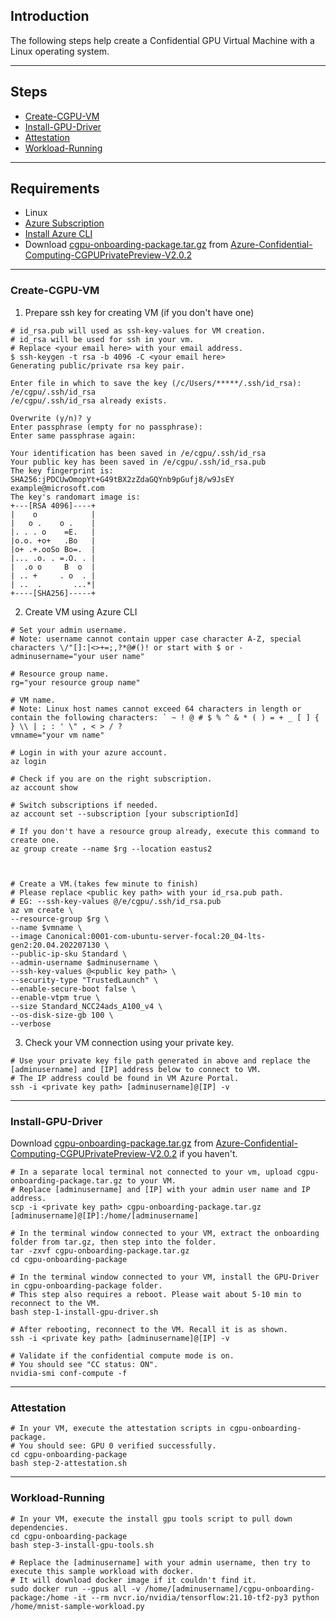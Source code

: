 ## Introduction

The following steps help create a Confidential GPU Virtual Machine with a Linux operating system.

-----------------------------------------------

## Steps

- [Create-CGPU-VM](#Create-CGPU-VM)
- [Install-GPU-Driver](#Install-GPU-Driver)
- [Attestation](#Attestation)
- [Workload-Running](#Workload-Running)

------------------------------------------------

## Requirements

- Linux
- [Azure Subscription](https://docs.microsoft.com/en-us/azure/cost-management-billing/manage/create-subscription)
- [Install Azure CLI](https://docs.microsoft.com/en-us/cli/azure/install-azure-cli)
- Download [cgpu-onboarding-package.tar.gz](https://github.com/Azure-Confidential-Computing/PrivatePreview/releases/download/V2.0.2/cgpu-onboarding-package.tar.gz) from [Azure-Confidential-Computing-CGPUPrivatePreview-V2.0.2](https://github.com/Azure-Confidential-Computing/PrivatePreview/releases/tag/V2.0.2)

----------------------------------------------------

### Create-CGPU-VM

1. Prepare ssh key for creating VM (if you don't have one)

```
# id_rsa.pub will used as ssh-key-values for VM creation.
# id_rsa will be used for ssh in your vm.
# Replace <your email here> with your email address.
$ ssh-keygen -t rsa -b 4096 -C <your email here>
Generating public/private rsa key pair.

Enter file in which to save the key (/c/Users/*****/.ssh/id_rsa): /e/cgpu/.ssh/id_rsa
/e/cgpu/.ssh/id_rsa already exists.

Overwrite (y/n)? y
Enter passphrase (empty for no passphrase):
Enter same passphrase again:

Your identification has been saved in /e/cgpu/.ssh/id_rsa
Your public key has been saved in /e/cgpu/.ssh/id_rsa.pub
The key fingerprint is:
SHA256:jPDCUwOmopYt+G49tBX2zZdaGQYnb9pGufj8/w9JsEY example@microsoft.com
The key's randomart image is:
+---[RSA 4096]----+
|    o            |
|   o .    o .    |
|. . . o    =E.   |
|o.o. +o+   .Bo   |
|o+ .+.ooSo Bo=.  |
|... .o. . =.O. . |
|  .o o     B  o  |
| .. +     . o  . |
| ..  .       ...*|
+----[SHA256]-----+
```

2. Create VM using Azure CLI

```
# Set your admin username.
# Note: username cannot contain upper case character A-Z, special characters \/"[]:|<>+=;,?*@#()! or start with $ or -
adminusername="your user name"

# Resource group name.
rg="your resource group name"

# VM name.
# Note: Linux host names cannot exceed 64 characters in length or contain the following characters: ` ~ ! @ # $ % ^ & * ( ) = + _ [ ] { } \\ | ; : ' \" , < > / ?
vmname="your vm name"

# Login in with your azure account.
az login

# Check if you are on the right subscription.
az account show

# Switch subscriptions if needed.
az account set --subscription [your subscriptionId]

# If you don't have a resource group already, execute this command to create one.
az group create --name $rg --location eastus2



# Create a VM.(takes few minute to finish)
# Please replace <public key path> with your id_rsa.pub path.
# EG: --ssh-key-values @/e/cgpu/.ssh/id_rsa.pub 
az vm create \
--resource-group $rg \
--name $vmname \
--image Canonical:0001-com-ubuntu-server-focal:20_04-lts-gen2:20.04.202207130 \
--public-ip-sku Standard \
--admin-username $adminusername \
--ssh-key-values @<public key path> \
--security-type "TrustedLaunch" \
--enable-secure-boot false \
--enable-vtpm true \
--size Standard_NCC24ads_A100_v4 \
--os-disk-size-gb 100 \
--verbose
```

 3. Check your VM connection using your private key.

```
# Use your private key file path generated in above and replace the [adminusername] and [IP] address below to connect to VM.
# The IP address could be found in VM Azure Portal.
ssh -i <private key path> [adminusername]@[IP] -v
```

---------------

### Install-GPU-Driver

Download [cgpu-onboarding-package.tar.gz](https://github.com/Azure-Confidential-Computing/PrivatePreview/releases/download/V2.0.2/cgpu-onboarding-package.tar.gz) from [Azure-Confidential-Computing-CGPUPrivatePreview-V2.0.2](https://github.com/Azure-Confidential-Computing/PrivatePreview/releases/tag/V2.0.2) if you haven't.

```
# In a separate local terminal not connected to your vm, upload cgpu-onboarding-package.tar.gz to your VM.   
# Replace [adminusername] and [IP] with your admin user name and IP address.
scp -i <private key path> cgpu-onboarding-package.tar.gz [adminusername]@[IP]:/home/[adminusername]

# In the terminal window connected to your VM, extract the onboarding folder from tar.gz, then step into the folder.
tar -zxvf cgpu-onboarding-package.tar.gz
cd cgpu-onboarding-package 

# In the terminal window connected to your VM, install the GPU-Driver in cgpu-onboarding-package folder.
# This step also requires a reboot. Please wait about 5-10 min to reconnect to the VM.
bash step-1-install-gpu-driver.sh

# After rebooting, reconnect to the VM. Recall it is as shown.
ssh -i <private key path> [adminusername]@[IP] -v

# Validate if the confidential compute mode is on.
# You should see "CC status: ON".
nvidia-smi conf-compute -f 

```

---------------

### Attestation

```
# In your VM, execute the attestation scripts in cgpu-onboarding-package.
# You should see: GPU 0 verified successfully.
cd cgpu-onboarding-package 
bash step-2-attestation.sh
```

-----------------

### Workload-Running

```
# In your VM, execute the install gpu tools script to pull down dependencies.
cd cgpu-onboarding-package 
bash step-3-install-gpu-tools.sh

# Replace the [adminusername] with your admin username, then try to execute this sample workload with docker.
# It will download docker image if it couldn't find it.
sudo docker run --gpus all -v /home/[adminusername]/cgpu-onboarding-package:/home -it --rm nvcr.io/nvidia/tensorflow:21.10-tf2-py3 python /home/mnist-sample-workload.py

```
